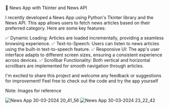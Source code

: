 📰 News App with Tkinter and News API

I recently developed a News App using Python's Tkinter library and the News API. This app allows users to fetch news articles based on their preferred category. Here are some key features:

✅ Dynamic Loading: Articles are loaded incrementally, providing a seamless browsing experience.
✅ Text-to-Speech: Users can listen to news articles using the built-in text-to-speech feature.
✅ Responsive UI: The app's user interface adapts to different screen sizes, ensuring a consistent experience across devices.
✅ Scrollbar Functionality: Both vertical and horizontal scrollbars are implemented for smooth navigation through articles.

I'm excited to share this project and welcome any feedback or suggestions for improvement! Feel free to check out the code and try the app yourself

Note: Images for reference 

![News App 30-03-2024 20_41_56](https://github.com/Rishav054051/News-app-/assets/155712224/f0db4dbc-f92d-46f2-9b77-82ed2f97781d)
![News App 30-03-2024 23_22_42](https://github.com/Rishav054051/News-app-/assets/155712224/26212712-49d8-4a3e-8906-8c3c347e92d1)
